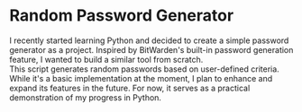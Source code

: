 # Random Password Generator

I recently started learning Python and decided to create a simple password generator as a project. Inspired by BitWarden's built-in password generation feature, I wanted to build a similar tool from scratch.
<br>
This script generates random passwords based on user-defined criteria. While it's a basic implementation at the moment, I plan to enhance and expand its features in the future. For now, it serves as a practical demonstration of my progress in Python.

